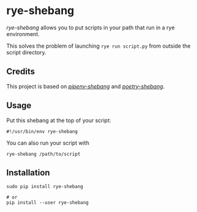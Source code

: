 # rye-shebang

*rye-shebang* allows you to put scripts in your path that run in a rye environment.

This solves the problem of launching `rye run script.py` from outside the script directory.

## Credits

This project is based on [*pipenv-shebang*](https://github.com/laktak/pipenv-shebang) and [*poetry-shebang*](https://github.com/ericriff/poetry-shebang).

## Usage

Put this shebang at the top of your script:

```
#!/usr/bin/env rye-shebang
```

You can also run your script with

```
rye-shebang /path/to/script
```

## Installation

```
sudo pip install rye-shebang

# or
pip install --user rye-shebang
```
